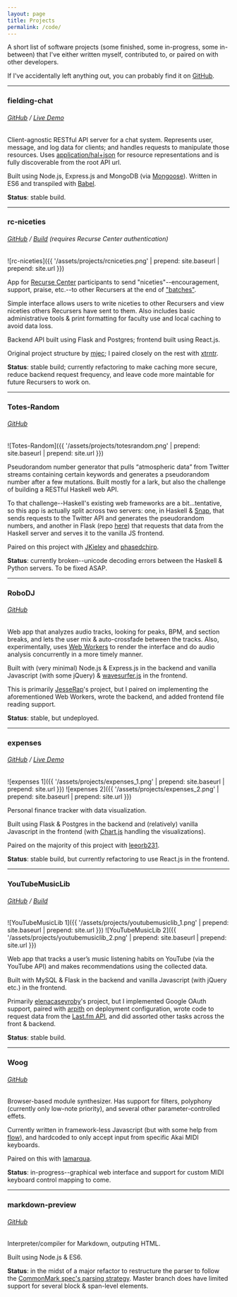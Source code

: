 ```yaml
---
layout: page
title: Projects
permalink: /code/
---
```


A short list of software projects (some finished, some in-progress, some in-between) that I've either written myself, contributed to, or paired on with other developers.

If I've accidentally left anything out, you can probably find it on [GitHub](https://github.com/tayloraburgess).

___

### fielding-chat

###### [GitHub](https://github.com/tayloraburgess/fielding-chat) / [Live Demo](https://fielding-chat.herokuapp.com/api/v1)

Client-agnostic RESTful API server for a chat system. Represents user, message, and log data for clients; and handles requests to manipulate those resources. Uses [application/hal+json](http://stateless.co/hal_specification.html) for resource representations and is fully discoverable from the root API url.

Built using Node.js, Express.js and MongoDB (via [Mongoose](http://mongoosejs.com/)). Written in ES6 and transpiled with [Babel](https://babeljs.io/).

**Status**: stable build.

___

### rc-niceties

###### [GitHub](https://github.com/mjec/rc-niceties) / [Build](https://niceties.recurse.com/) (requires Recurse Center authentication)

![rc-niceties]({{ '/assets/projects/rcniceties.png' | prepend: site.baseurl | prepend: site.url }})

App for [Recurse Center](https://www.recurse.com/) participants to send "niceties"--encouragement, support, praise, etc.--to other Recursers at the end of ["batches"](https://www.recurse.com/faq#start-date-question).

Simple interface allows users to write niceties to other Recursers and view niceties others Recursers have sent to them. Also includes basic administrative tools & print formatting for faculty use and local caching to avoid data loss.

Backend API built using Flask and Postgres; frontend built using React.js.

Original project structure by [mjec](https://github.com/mjec); I paired closely on the rest with [xtrntr](https://github.com/xtrntr).

**Status**: stable build; currently refactoring to make caching more secure, reduce backend request frequency, and leave code more maintable for future Recursers to work on.

___

### Totes-Random

###### [GitHub](https://github.com/JKiely/Totes-Random)

![Totes-Random]({{ '/assets/projects/totesrandom.png' | prepend: site.baseurl | prepend: site.url }})

Pseudorandom number generator that pulls “atmospheric data” from Twitter streams containing certain keywords and generates a pseudorandom number after a few mutations. Built mostly for a lark, but also the challenge of building a RESTful Haskell web API.

To that challenge--Haskell's existing web frameworks are a bit...tentative, so this app is actually split across two servers: one, in Haskell & [Snap](http://snapframework.com/), that sends requests to the Twitter API and generates the pseudorandom numbers, and another in Flask (repo [here](https://github.com/tayloraburgess/totes-desperate)) that requests that data from the Haskell server and serves it to the vanilla JS frontend.

Paired on this project with [JKieley](https://github.com/JKiely) and [phasedchirp](https://github.com/phasedchirp).

**Status**: currently broken--unicode decoding errors between the Haskell & Python servers. To be fixed ASAP.

___

### RoboDJ

###### [GitHub](https://github.com/JesseRap/RoboDJ)

Web app that analyzes audio tracks, looking for peaks, BPM, and section breaks, and lets the user mix & auto-crossfade between the tracks. Also, experimentally, uses [Web Workers](https://developer.mozilla.org/en-US/docs/Web/API/Web_Workers_API) to render the interface and do audio analysis concurrently in a more timely manner.

Built with (very minimal) Node.js & Express.js in the backend and vanilla Javascript (with some jQuery) & [wavesurfer.js](https://wavesurfer-js.org/) in the frontend.

This is primarily [JesseRap](https://github.com/JesseRap/RoboDJ)'s project, but I paired on implementing the aforementioned Web Workers, wrote the backend, and added frontend file reading support.

**Status**: stable, but undeployed.

___

### expenses

###### [GitHub](https://github.com/leeorb321/expenses) / [Live Demo](http://fierce-cove-57868.herokuapp.com)

![expenses 1]({{ '/assets/projects/expenses_1.png' | prepend: site.baseurl | prepend: site.url }})
![expenses 2]({{ '/assets/projects/expenses_2.png' | prepend: site.baseurl | prepend: site.url }})

Personal finance tracker with data visualization. 

Built using Flask & Postgres in the backend and (relatively) vanilla Javascript in the frontend (with [Chart.js](http://www.chartjs.org/) handling the visualizations).

Paired on the majority of this project with [leeorb231](https://github.com/leeorb321).

**Status**: stable build, but currently refactoring to use React.js in the frontend.

___

### YouTubeMusicLib

###### [GitHub](https://github.com/elenacaseyroby/YoutubeMusicLib) / [Build](http://youtube-music-library.herokuapp.com)

![YouTubeMusicLib 1]({{ '/assets/projects/youtubemusiclib_1.png' | prepend: site.baseurl | prepend: site.url }})
![YouTubeMusicLib 2]({{ '/assets/projects/youtubemusiclib_2.png' | prepend: site.baseurl | prepend: site.url }})

Web app that tracks a user’s music listening habits on YouTube (via the YouTube API) and makes recommendations using the collected data.

Built with MySQL & Flask in the backend and vanilla Javascript (with jQuery etc.) in the frontend.

Primarily [elenacaseyroby](https://github.com/elenacaseyroby)'s project, but I implemented Google OAuth support, paired with [arpith](https://github.com/arpith) on deployment configuration, wrote code to request data from the [Last.fm API](http://www.last.fm/api), and did assorted other tasks across the front & backend.

**Status**: stable build.

___

### Woog

###### [GitHub](https://github.com/lamarqua/Woog)

Browser-based module synthesizer. Has support for filters, polyphony (currently only low-note priority), and several other parameter-controlled effets.

Currently written in framework-less Javascript (but with some help from [flow](https://flowtype.org/)), and hardcoded to only accept input from specific Akai MIDI keyboards. 

Paired on this with [lamarqua](https://github.com/lamarqua).

**Status**: in-progress--graphical web interface and support for custom MIDI keyboard control mapping to come.

___

### markdown-preview

###### [GitHub](https://github.com/tayloraburgess/markdown-preview)

Interpreter/compiler for Markdown, outputing HTML.

Built using Node.js & ES6.

**Status**: in the midst of a major refactor to restructure the parser to follow the [CommonMark spec's parsing strategy](http://spec.commonmark.org/0.26/#appendix-a-parsing-strategy). Master branch does have limited support for several block & span-level elements.